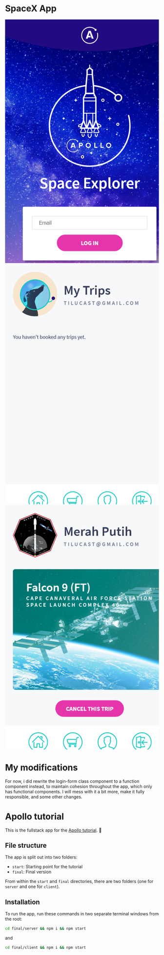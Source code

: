 # SpaceX App
<img src="images/1.png"></img>
<img src="images/Screenshot_2021-01-21 Launches(1).png"></img>
<img src="images/Screenshot_2021-01-21 Launches(2).png"></img>

# My modifications
For now, i did rewrite the login-form class component to a function component instead, to maintain cohesion throughout the app, which only has functional components.
I will mess with it a bit more, make it fully responsible, and some other changes.

# Apollo tutorial

This is the fullstack app for the [Apollo tutorial](http://apollographql.com/docs/tutorial/introduction.html). 🚀

## File structure

The app is split out into two folders:
- `start`: Starting point for the tutorial
- `final`: Final version

From within the `start` and `final` directories, there are two folders (one for `server` and one for `client`).

## Installation

To run the app, run these commands in two separate terminal windows from the root:

```bash
cd final/server && npm i && npm start
```

and

```bash
cd final/client && npm i && npm start
```
